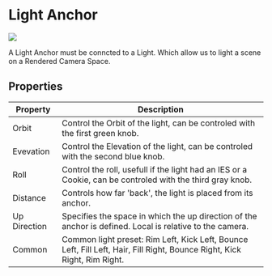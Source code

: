 # Light Anchor

![](Images/LightAnchor0.png)

A Light Anchor must be conncted to a Light. Which allow us to light a scene on a Rendered Camera Space.

## Properties

| **Property**    | **Description**                                              |
| --------------- | ------------------------------------------------------------ |
| Orbit | Control the Orbit of the light, can be controled with the first green knob. |
| Evevation | Control the Elevation of the light, can be controled with the second blue knob. |
| Roll | Control the roll, usefull if the light had an IES or a Cookie, can be controled with the third gray knob. |
| Distance | Controls how far 'back', the light is placed from its anchor. |
| Up Direction | Specifies the space in which the up direction of the anchor is defined. Local is relative to the camera. |
| Common | Common light preset: Rim Left, Kick Left, Bounce Left, Fill Left, Hair, Fill Right, Bounce Right, Kick Right, Rim Right. |
